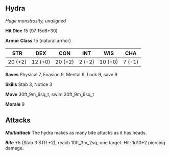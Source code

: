 ## Hydra

*Huge monstrosity, unaligned*

**Hit Dice** 15 (97 15d8+30)

**Armor Class** 15 (natural armor)

| STR     | DEX     | CON     | INT     | WIS     | CHA     |
|---------|---------|---------|---------|---------|---------|
| 20 (+2) | 12 (+0) | 20 (+2) |  2 (-2) | 10 (+0) |  7 (-1) |

**Saves** Physical 7, Evasion 9, Mental 9, Luck 9, save 9

**Skills** Stab 3, Notice 3

**Move** 30ft\_9m\_6sq\_t, swim 30ft\_9m\_6sq\_t

**Morale** 9

## Attacks

***Multiattack*** The hydra makes as many bite attacks as it has heads.

***Bite*** +5 (Stab 3 STR +2), reach 10ft\_3m\_2sq, one target. Hit: 1d10+2 piercing damage.

